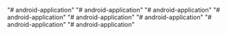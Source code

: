 "# android-application" 
"# android-application" 
"# android-application" 
"# android-application" 
"# android-application" 
"# android-application" 
"# android-application" 
"# android-application" 

